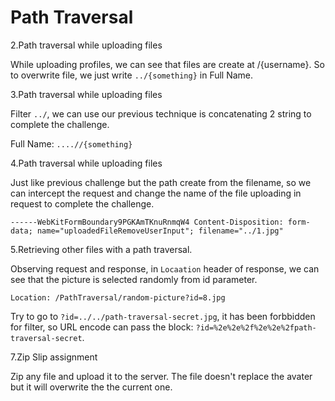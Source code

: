 # Path Traversal

2.Path traversal while uploading files

While uploading profiles, we can see that files are create at /{username}. So to overwrite file, we just write `../{something}` in Full Name.

3.Path traversal while uploading files

Filter `../`, we can use our previous technique is concatenating 2 string to complete the challenge.

Full Name: `....//{something}`

4.Path traversal while uploading files

Just like previous challenge but the path create from the filename, so we can intercept the request and change the name of the file uploading in request to complete the challenge.

`------WebKitFormBoundary9PGKAmTKnuRnmqW4
Content-Disposition: form-data; name="uploadedFileRemoveUserInput"; filename="../1.jpg"`

5.Retrieving other files with a path traversal.

Observing request and response, in `Locaation` header of response, we can see that the picture is selected randomly from id parameter.

`Location: /PathTraversal/random-picture?id=8.jpg`

Try to go to `?id=../../path-traversal-secret.jpg`, it has been forbbidden for filter, so URL encode can pass the block: `?id=%2e%2e%2f%2e%2e%2fpath-traversal-secret`.

7.Zip Slip assignment

Zip any file and upload it to the server. The file doesn't replace the avater but it will overwrite the the current one.
